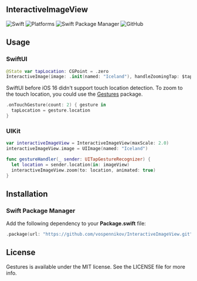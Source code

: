## InteractiveImageView
![Swift](https://img.shields.io/badge/Swift-5.8-orange?style=flat)
![Platforms](https://img.shields.io/badge/platforms-iOS--13-orange?style=flat)
![Swift Package Manager](https://img.shields.io/badge/Swift_Package_Manager-compatible-orange?style=flat)
![GitHub](https://img.shields.io/badge/licence-MIT-orange)

## Usage
### SwiftUI
```swift
@State var tapLocation: CGPoint = .zero
InteractiveImage(image: .init(named: "Iceland"), handleZoomingTap: $tapLocation)
```
SwiftUI before iOS 16 didn't support touch location detection. To zoom to the touch location, you could use the [Gestures](https://github.com/vospennikov/Gestures) package.
```swift
.onTouchGesture(count: 2) { gesture in
  tapLocation = gesture.location
}
```
### UIKit
```swift
var interactiveImageView = InteractiveImageView(maxScale: 2.0)
interactiveImageView.image = UIImage(named: "Iceland")

func gestureHandler(_ sender: UITapGestureRecognizer) {
  let location = sender.location(in: imageView)
  interactiveImageView.zoom(to: location, animated: true)
}
```

## Installation
### Swift Package Manager
Add the following dependency to your **Package.swift** file:
```swift
.package(url: "https://github.com/vospennikov/InteractiveImageView.git", .upToNextMinor(from: "1.0.4"))
```

## License
Gestures is available under the MIT license. See the LICENSE file for more info.
